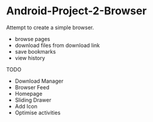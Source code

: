 # Android-Project-2-Browser
Attempt to create a simple browser.
- browse pages
- download files from download link
- save bookmarks 
- view history  


TODO
- Download Manager
- Browser Feed 
- Homepage 
- Sliding Drawer
- Add Icon
- Optimise activities 
